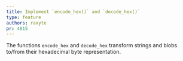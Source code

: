 ```yaml
---
title: Implement `encode_hex()` and `decode_hex()`
type: feature
authors: raxyte
pr: 4815
---
```


The functions `encode_hex` and `decode_hex` transform strings and blobs to/from
their hexadecimal byte representation.
